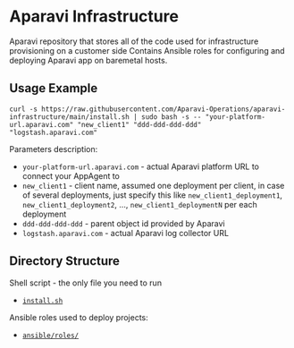 # Aparavi Infrastructure

Aparavi repository that stores all of the code used for infrastructure provisioning on a customer side
Contains Ansible roles for configuring and deploying Aparavi app on baremetal hosts.

## Usage Example

`curl -s https://raw.githubusercontent.com/Aparavi-Operations/aparavi-infrastructure/main/install.sh | sudo bash -s -- "your-platform-url.aparavi.com" "new_client1" "ddd-ddd-ddd-ddd" "logstash.aparavi.com"`

Parameters description:
* `your-platform-url.aparavi.com` - actual Aparavi platform URL to connect your AppAgent to
* `new_client1` - client name, assumed one deployment per client, in case of several deployments, just specify this like `new_client1_deployment1`, `new_client1_deployment2`, ..., `new_client1_deploymentN` per each deployment
* `ddd-ddd-ddd-ddd` - parent object id provided by Aparavi
* `logstash.aparavi.com` - actual Aparavi log collector URL


## Directory Structure

Shell script - the only file you need to run
* [`install.sh`](install.sh)

Ansible roles used to deploy projects:
* [`ansible/roles/`](ansible/roles/)




